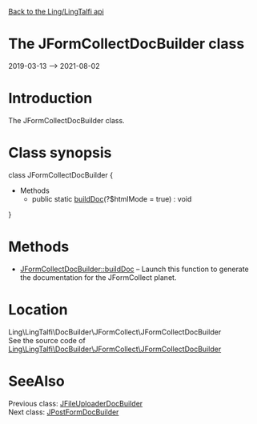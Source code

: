 [Back to the Ling/LingTalfi api](https://github.com/lingtalfi/LingTalfi/blob/master/doc/api/Ling/LingTalfi.md)



The JFormCollectDocBuilder class
================
2019-03-13 --> 2021-08-02






Introduction
============

The JFormCollectDocBuilder class.



Class synopsis
==============


class <span class="pl-k">JFormCollectDocBuilder</span>  {

- Methods
    - public static [buildDoc](https://github.com/lingtalfi/LingTalfi/blob/master/doc/api/Ling/LingTalfi/DocBuilder/JFormCollect/JFormCollectDocBuilder/buildDoc.md)(?$htmlMode = true) : void

}






Methods
==============

- [JFormCollectDocBuilder::buildDoc](https://github.com/lingtalfi/LingTalfi/blob/master/doc/api/Ling/LingTalfi/DocBuilder/JFormCollect/JFormCollectDocBuilder/buildDoc.md) &ndash; Launch this function to generate the documentation for the JFormCollect planet.





Location
=============
Ling\LingTalfi\DocBuilder\JFormCollect\JFormCollectDocBuilder<br>
See the source code of [Ling\LingTalfi\DocBuilder\JFormCollect\JFormCollectDocBuilder](https://github.com/lingtalfi/LingTalfi/blob/master/DocBuilder/JFormCollect/JFormCollectDocBuilder.php)



SeeAlso
==============
Previous class: [JFileUploaderDocBuilder](https://github.com/lingtalfi/LingTalfi/blob/master/doc/api/Ling/LingTalfi/DocBuilder/JFileUploader/JFileUploaderDocBuilder.md)<br>Next class: [JPostFormDocBuilder](https://github.com/lingtalfi/LingTalfi/blob/master/doc/api/Ling/LingTalfi/DocBuilder/JPostForm/JPostFormDocBuilder.md)<br>
